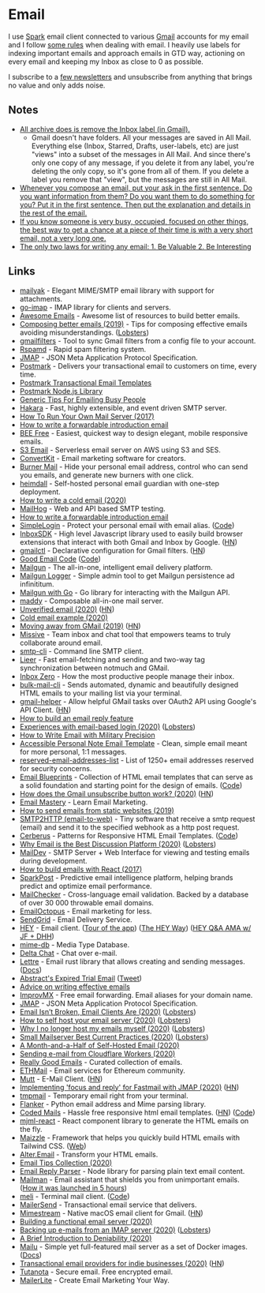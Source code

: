 # Email

I use [Spark](https://sparkmailapp.com) email client connected to various [Gmail](https://gmail.com) accounts for my email and I follow [some rules](../focusing/rules.md#email) when dealing with email. I heavily use labels for indexing important emails and approach emails in GTD way, actioning on every email and keeping my Inbox as close to 0 as possible.

I subscribe to a [few newsletters](https://github.com/learn-anything/newsletters) and unsubscribe from anything that brings no value and only adds noise.

## Notes

- [All archive does is remove the Inbox label (in Gmail).](https://productforums.google.com/forum/#!msg/gmail/2xUYO5ifCCY/95_y02y2IgAJ)
  - Gmail doesn't have folders. All your messages are saved in All Mail. Everything else (Inbox, Starred, Drafts, user-labels, etc) are just "views" into a subset of the messages in All Mail. And since there's only one copy of any message, if you delete it from any label, you're deleting the only copy, so it's gone from all of them. If you delete a label you remove that "view", but the messages are still in All Mail.
- [Whenever you compose an email, put your ask in the first sentence. Do you want information from them? Do you want them to do something for you? Put it in the first sentence. Then put the explanation and details in the rest of the email.](https://news.ycombinator.com/item?id=23064974)
- [If you know someone is very busy, occupied, focused on other things, the best way to get a chance at a piece of their time is with a very short email, not a very long one.](https://twitter.com/jasonfried/status/1273364620187762688)
- [The only two laws for writing any email: 1. Be Valuable 2. Be Interesting](https://www.linkedin.com/pulse/only-two-laws-writing-any-email-henry-taylor/)

## Links

- [mailyak](https://github.com/domodwyer/mailyak) - Elegant MIME/SMTP email library with support for attachments.
- [go-imap](https://github.com/emersion/go-imap) - IMAP library for clients and servers.
- [Awesome Emails](https://github.com/jonathandion/awesome-emails) - Awesome list of resources to build better emails.
- [Composing better emails (2019)](https://iridakos.com/how-to/2019/06/26/composing-better-emails.html) - Tips for composing effective emails avoiding misunderstandings. ([Lobsters](https://lobste.rs/s/3vfgoc/composing_better_emails))
- [gmailfilters](https://github.com/jessfraz/gmailfilters) - Tool to sync Gmail filters from a config file to your account.
- [Rspamd](https://github.com/rspamd/rspamd) - Rapid spam filtering system.
- [JMAP](https://github.com/jmapio/jmap) - JSON Meta Application Protocol Specification.
- [Postmark](https://postmarkapp.com/) - Delivers your transactional email to customers on time, every time.
- [Postmark Transactional Email Templates](https://github.com/wildbit/postmark-templates)
- [Postmark Node.js Library](https://github.com/wildbit/postmark.js)
- [Generic Tips For Emailing Busy People](https://www.kalzumeus.com/standing-invitation/#generic-tips-for-emailing-busy-people)
- [Hakara](https://github.com/haraka/Haraka) - Fast, highly extensible, and event driven SMTP server.
- [How To Run Your Own Mail Server (2017)](https://www.c0ffee.net/blog/mail-server-guide/)
- [How to write a forwardable introduction email](https://alexiskold.net/2015/06/24/how-to-write-a-forwardable-introduction-email/)
- [BEE Free](https://beefree.io/) - Easiest, quickest way to design elegant, mobile responsive emails.
- [S3 Email](https://github.com/0x4447/0x4447_product_s3_email) - Serverless email server on AWS using S3 and SES.
- [ConvertKit](https://convertkit.com/) - Email marketing software for creators.
- [Burner Mail](https://burnermail.io/) - Hide your personal email address, control who can send you emails, and generate new burners with one click.
- [heimdall](https://github.com/fterh/heimdall) - Self-hosted personal email guardian with one-step deployment.
- [How to write a cold email (2020)](https://sriramk.com/coldemail)
- [MailHog](https://github.com/mailhog/MailHog) - Web and API based SMTP testing.
- [How to write a forwardable introduction email](https://www.startuphacks.vc/blog/2015/06/24/how-to-write-a-forwardable-introduction-email)
- [SimpleLogin](https://simplelogin.io/) - Protect your personal email with email alias. ([Code](https://github.com/simple-login/app))
- [InboxSDK](https://www.inboxsdk.com/) - High level Javascript library used to easily build browser extensions that interact with both Gmail and Inbox by Google. ([HN](https://news.ycombinator.com/item?id=22580223))
- [gmailctl](https://github.com/mbrt/gmailctl) - Declarative configuration for Gmail filters. ([HN](https://news.ycombinator.com/item?id=22715982))
- [Good Email Code](https://www.goodemailcode.com/) ([Code](https://github.com/M-J-Robbins/good-email-code))
- [Mailgun](https://www.mailgun.com/) - The all-in-one, intelligent email delivery platform.
- [Mailgun Logger](https://github.com/jackjoe/mailgun_logger) - Simple admin tool to get Mailgun persistence ad infinititum.
- [Mailgun with Go](https://github.com/mailgun/mailgun-go) - Go library for interacting with the Mailgun API.
- [maddy](https://github.com/foxcpp/maddy) - Composable all-in-one mail server.
- [Unverified.email (2020)](https://kerestey.net/writing/2020-04-05-announcing-unverified-dot-email.html) ([HN](https://news.ycombinator.com/item?id=22799071))
- [Cold email example (2020)](https://twitter.com/louisnicholls_/status/1248578404435333122)
- [Moving away from GMail (2019)](https://rolisz.ro/2020/04/11/moving-away-from-gmail/) ([HN](https://news.ycombinator.com/item?id=22843326))
- [Missive](https://missiveapp.com/) - Team inbox and chat tool that empowers teams to truly collaborate around email.
- [smtp-cli](https://github.com/mludvig/smtp-cli) - Command line SMTP client.
- [Lieer](https://github.com/gauteh/lieer) - Fast email-fetching and sending and two-way tag synchronization between notmuch and GMail.
- [Inbox Zero](https://inboxze.ro/) - How the most productive people manage their inbox.
- [bulk-mail-cli](https://github.com/adventmail/bulk-mail-cli) - Sends automated, dynamic and beautifully designed HTML emails to your mailing list via your terminal.
- [gmail-helper](https://github.com/abhishekkr/gmail-helper) - Allow helpful GMail tasks over OAuth2 API using Google's API Client. ([HN](https://news.ycombinator.com/item?id=22989904))
- [How to build an email reply feature](https://davidfurlong.me/how-to-build-an-email-reply-feature)
- [Experiences with email-based login (2020)](https://www.arp242.net/email-auth.html) ([Lobsters](https://lobste.rs/s/kjm4nu/experiences_with_email_based_login))
- [How to Write Email with Military Precision](https://hbr.org/2016/11/how-to-write-email-with-military-precision)
- [Accessible Personal Note Email Template](https://litmus.com/community/templates/30-accessible-personal-note) - Clean, simple email meant for more personal, 1:1 messages.
- [reserved-email-addresses-list](https://github.com/forwardemail/reserved-email-addresses-list) - List of 1250+ email addresses reserved for security concerns.
- [Email Blueprints](https://templates.mailchimp.com/) - Collection of HTML email templates that can serve as a solid foundation and starting point for the design of emails. ([Code](https://github.com/mailchimp/email-blueprints))
- [How does the Gmail unsubscribe button work? (2020)](https://blog.leavemealone.app/how-does-the-gmail-unsubscribe-button-work/) ([HN](https://news.ycombinator.com/item?id=23350881))
- [Email Mastery](https://emailmastery.org/) - Learn Email Marketing.
- [How to send emails from static websites (2019)](https://medium.com/@WebReflection/how-to-send-emails-from-static-websites-9a34ceb9416c)
- [SMTP2HTTP (email-to-web)](https://github.com/alash3al/smtp2http) - Tiny software that receive a smtp request (email) and send it to the specified webhook as a http post request.
- [Cerberus](https://tedgoas.github.io/Cerberus/) - Patterns for Responsive HTML Email Templates. ([Code](https://github.com/TedGoas/Cerberus))
- [Why Email is the Best Discussion Platform (2020)](https://www.paritybit.ca/blog/why-email-is-the-best-discussion-platform) ([Lobsters](https://lobste.rs/s/9ezplc/why_email_is_best_discussion_platform))
- [MailDev](https://github.com/maildev/maildev) - SMTP Server + Web Interface for viewing and testing emails during development.
- [How to build emails with React (2017)](https://building.lang.ai/how-to-build-emails-with-react-fcf941b125d1)
- [SparkPost](https://www.sparkpost.com/) - Predictive email intelligence platform, helping brands predict and optimize email performance.
- [MailChecker](https://github.com/FGRibreau/mailchecker) - Cross-language email validation. Backed by a database of over 30 000 throwable email domains.
- [EmailOctopus](https://emailoctopus.com/) - Email marketing for less.
- [SendGrid](https://sendgrid.com/) - Email Delivery Service.
- [HEY](https://hey.com/) - Email client. ([Tour of the app](https://www.youtube.com/watch?v=UCeYTysLyGI)) ([The HEY Way](https://hey.com/the-hey-way/)) ([HEY Q&A AMA w/ JF + DHH](https://www.youtube.com/watch?v=6T4NwqCn6Bk))
- [mime-db](https://github.com/jshttp/mime-db) - Media Type Database.
- [Delta Chat](https://delta.chat/en/) - Chat over e-mail.
- [Lettre](https://github.com/lettre/lettre) - Email rust library that allows creating and sending messages. ([Docs](https://lettre.at/))
- [Abstract's Expired Trial Email](https://www.swipefiles.co/latest/file) ([Tweet](https://twitter.com/coreyhainesco/status/1275569632523350016))
- [Advice on writing effective emails](https://rosiecampbell.me/on-writing-effective-emails)
- [ImprovMX](https://improvmx.com/) - Free email forwarding. Email aliases for your domain name.
- [JMAP](https://jmap.io/) - JSON Meta Application Protocol Specification.
- [Email Isn’t Broken, Email Clients Are (2020)](https://medium.com/@alnewkirk/email-isnt-broken-email-clients-are-8badaa14af61) ([Lobsters](https://lobste.rs/s/jhixrm/email_isn_t_broken_email_clients_are))
- [How to self host your email server (2020)](https://www.garron.blog/posts/host-your-email-server.html) ([Lobsters](https://lobste.rs/s/iatbst/how_self_host_your_email_server))
- [Why I no longer host my emails myself (2020)](https://jlelse.blog/thoughts/2020/07/no-email-selfhosting/) ([Lobsters](https://lobste.rs/s/wz3px4/why_i_no_longer_host_my_emails_myself))
- [Small Mailserver Best Current Practices (2020)](https://bridge.grumpy-troll.org/2020/07/small-mailserver-bcp/) ([Lobsters](https://lobste.rs/s/aqmpa8/small_mailserver_best_current_practices))
- [A Month-and-a-Half of Self-Hosted Email (2020)](https://www.paritybit.ca/blog/a-month-and-a-half-of-self-hosted-email)
- [Sending e-mail from Cloudflare Workers (2020)](https://guido.io/posts/sending-email-from-cloudflare-workers/)
- [Really Good Emails](https://reallygoodemails.com/) - Curated collection of emails.
- [ETHMail](https://ethmail.cc/) - Email services for Ethereum community.
- [Mutt](http://mutt.org/) - E-Mail Client. ([HN](https://news.ycombinator.com/item?id=24173676))
- [Implementing 'focus and reply' for Fastmail with JMAP (2020)](https://jvns.ca/blog/2020/08/18/implementing--focus-and-reply--for-fastmail/) ([HN](https://news.ycombinator.com/item?id=24207506))
- [tmpmail](https://github.com/sdushantha/tmpmail) - Temporary email right from your terminal.
- [Flanker](https://github.com/mailgun/flanker) - Python email address and Mime parsing library.
- [Coded Mails](https://codedmails.com/) - Hassle free responsive html email templates. ([HN](https://news.ycombinator.com/item?id=24729938)) ([Code](https://github.com/hunzaboy/codedmails))
- [mjml-react](https://github.com/wix-incubator/mjml-react) - React component library to generate the HTML emails on the fly.
- [Maizzle](https://github.com/maizzle/maizzle) - Framework that helps you quickly build HTML emails with Tailwind CSS. ([Web](https://maizzle.com/))
- [Alter.Email](https://alter.email/) - Transform your HTML emails.
- [Email Tips Collection (2020)](https://joshspector.com/email-tips/)
- [Email Reply Parser](https://github.com/crisp-dev/email-reply-parser) - Node library for parsing plain text email content.
- [Mailman](https://mailmanhq.com/) - Email assistant that shields you from unimportant emails. ([How it was launched in 5 hours](https://twitter.com/awilkinson/status/1320735459870273536))
- [meli](https://meli.delivery/) - Terminal mail client. ([Code](https://git.meli.delivery/meli/meli))
- [MailerSend](https://www.mailersend.com/) - Transactional email service that delivers.
- [Mimestream](https://mimestream.com/) - Native macOS email client for Gmail. ([HN](https://news.ycombinator.com/item?id=24422432))
- [Building a functional email server (2020)](https://signalsandthreads.com/building-a-functional-email-server/)
- [Backing up e-mails from an IMAP server (2020)](https://www.artemix.org/blog/backing-up-e-mails-from-an-imap-server) ([Lobsters](https://lobste.rs/s/lwf7sw/backing_up_e_mails_from_imap_server))
- [A Brief Introduction to Deniability (2020)](https://soatok.blog/2020/11/04/a-brief-introduction-to-deniability/)
- [Mailu](https://github.com/Mailu/Mailu) - Simple yet full-featured mail server as a set of Docker images. ([Docs](https://mailu.io/))
- [Transactional email providers for indie businesses (2020)](https://nts.strzibny.name/transactional-email-providers/) ([HN](https://news.ycombinator.com/item?id=25007470))
- [Tutanota](https://tutanota.com/) - Secure email. Free encrypted email.
- [MailerLite](https://www.mailerlite.com/) - Create Email Marketing Your Way.
